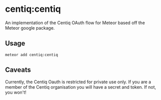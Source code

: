 # centiq:centiq

An implementation of the Centiq OAuth flow for Meteor based off the Meteor google package.

## Usage

    meteor add centiq:centiq

## Caveats

Currently, the Centiq Oauth is restricted for private use only. If you are a member of the Centiq organisation you will have a secret and token. If not, you won't!
